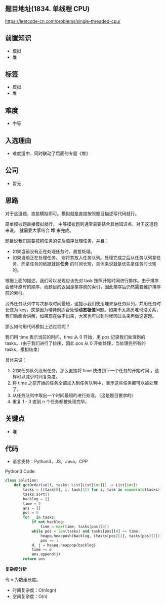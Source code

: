 ## 题目地址(1834. 单线程 CPU)

https://leetcode-cn.com/problems/single-threaded-cpu/

## 前置知识

- 模拟
- 堆

## 标签

- 模拟
- 堆

## 难度

- 中等

## 入选理由

- 难度适中，同时联动了后面的专题《堆》

## 公司

- 暂无

## 思路

对于这道题，直接模拟即可。模拟就是直接按照题目描述写代码就行。

简单模拟题直接模拟就行， 中等模拟题则通常需要结合其他知识点。对于这道题来说， 就需要大家结合 **堆** 来完成。

题目说我们需要按照任务的先后顺序处理任务，并且：

- 如果当前没有正在处理任务时，直接处理。
- 如果当前正在处理任务， 则将其放入任务队列。处理完成之后从任务队列拿任务，而拿任务的依据就是**任务** 的时间长短，具体来说就是优先拿任务时长短的。

根据上面的描述，我们可以发现应该先对 task 按照开始时间进行排序。由于排序会破坏原有的顺序，而题目的返回是排序前的索引，因此排序后仍然需要维护排序前的索引。

另外任务队列中每次都取时间最短，这提示我们使用堆来存任务队列，并用任务时长做为 key，这是因为堆特别适合处理**动态极值**问题。如果不太熟悉堆也没关系，我们后面会讲解，如果现在做不出来，大家也可以到时候回过头来再做这道题。

那么如何用代码模拟上述过程呢？

我们用 time 表示当前的时间，time 从 0 开始，用 pos 记录我们处理到的 tasks。（由于我们进行了排序，因此 pos 从 0 开始处理，当处理完所有的 tasks，模拟结束）

具体来说：

1. 如果任务队列没有任务，那么直接将 time 快进到下一个任务的开始时间 ，这样可以减少时间复杂度。
2. 将 time 之前开始的任务全部加入到任务队列中，表示这些任务都可以被处理了。
3. 从任务队列中取出一个时间最短的进行处理。（这是题目要求的）
4. 重复 1 - 3 直到 n 个任务都被处理完毕。

## 关键点

- 堆

## 代码

- 语言支持：Python3，JS，Java，CPP

Python3 Code:

```python
class Solution:
    def getOrder(self, tasks: List[List[int]]) -> List[int]:
        tasks = [(task[0], i, task[1]) for i, task in enumerate(tasks)]
        tasks.sort()
        backlog = []
        time = 0
        ans = []
        pos = 0
        for _ in tasks:
            if not backlog:
                time = max(time, tasks[pos][0])
            while pos < len(tasks) and tasks[pos][0] <= time:
                heapq.heappush(backlog, (tasks[pos][2], tasks[pos][1]))
                pos += 1
            d, j = heapq.heappop(backlog)
            time += d
            ans.append(j)
        return ans
```

**复杂度分析**

令 n 为数组长度。

- 时间复杂度：O(nlogn)
- 空间复杂度：O(n)
